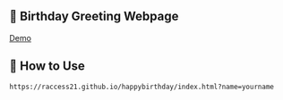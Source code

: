 ## 🎉 Birthday Greeting Webpage 

[Demo](https://raccess21.github.io/happybirthday/)

## 🚀 How to Use

    https://raccess21.github.io/happybirthday/index.html?name=yourname
